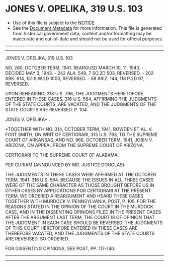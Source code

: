 ---
---

# JONES V. OPELIKA, 319 U.S. 103

* Use of this file is subject to the [NOTICE](https://github.com/publicdocs/notice/blob/master/NOTICE)
* See the [Document Metadata](../../../) for more information.
  This file is generated from historical government data; content and/or formatting may be inaccurate and out-of-date and should not be used for official purposes.

----------
----------

JONES V. OPELIKA, 319 U.S. 103

NO. 280, OCTOBER TERM, 1941.  REARGUED MARCH 10, 11, 1943.  - DECIDED MAY 3, 1943.  - 242 ALA. 549, 7 SO.2D 503, REVERSED.  - 202 ARK. 614, 151 S.W.2D 1000, REVERSED.  - 58 ARIZ. 144, 118 P.2D 97, REVERSED.

UPON REHEARING, 318 U.S. 796, THE JUDGMENTS HERETOFORE ENTERED IN THESE CASES, 316 U.S. 584, AFFIRMING THE JUDGMENTS OF THE STATE COURTS, ARE VACATED, AND THE JUDGMENTS OF THE STATE COURTS ARE REVERSED.  P. 104.

JONES V. OPELIKA\* .

\*TOGETHER WITH NO. 314, OCTOBER TERM, 1941, BOWDEN ET AL. V. FORT SMITH, ON WRIT OF CERTIORARI, 315 U.S. 793, TO THE SUPREME COURT OF ARKANSAS, AND NO. 966, OCTOBER TERM, 1941, JOBIN V. ARIZONA, ON APPEAL FROM THE SUPREME COURT OF ARIZONA.

CERTIORARI TO THE SUPREME COURT OF ALABAMA.

PER CURIAM (ANNOUNCED BY MR. JUSTICE DOUGLAS):

THE JUDGMENTS IN THESE CASES WERE AFFIRMED AT THE OCTOBER TERM, 1941.  316 U.S. 584.  BECAUSE THE ISSUES IN ALL THREE CASES WERE OF THE SAME CHARACTER AS THOSE BROUGHT BEFORE US IN OTHER CASES BY APPLICATIONS FOR CERTIORARI AT THE PRESENT TERM, WE ORDERED A REARGUMENT AND HEARD THESE CASES TOGETHER WITH MURDOCK V. PENNSYLVANIA, POST, P. 105.  FOR THE REASONS STATED IN THE OPINION OF THE COURT IN THE MURDOCK CASE, AND IN THE DISSENTING OPINIONS FILED IN THE PRESENT CASES AFTER THE ARGUMENT LAST TERM, THE COURT IS OF OPINION THAT THE JUDGMENT IN EACH CASE SHOULD BE REVERSED.  THE JUDGMENTS OF THIS COURT HERETOFORE ENTERED IN THESE CASES ARE THEREFORE VACATED, AND THE JUDGMENTS OF THE STATE COURTS ARE REVERSED.  SO ORDERED.

FOR DISSENTING OPINIONS, SEE POST, PP. 117-140.


----------
----------


